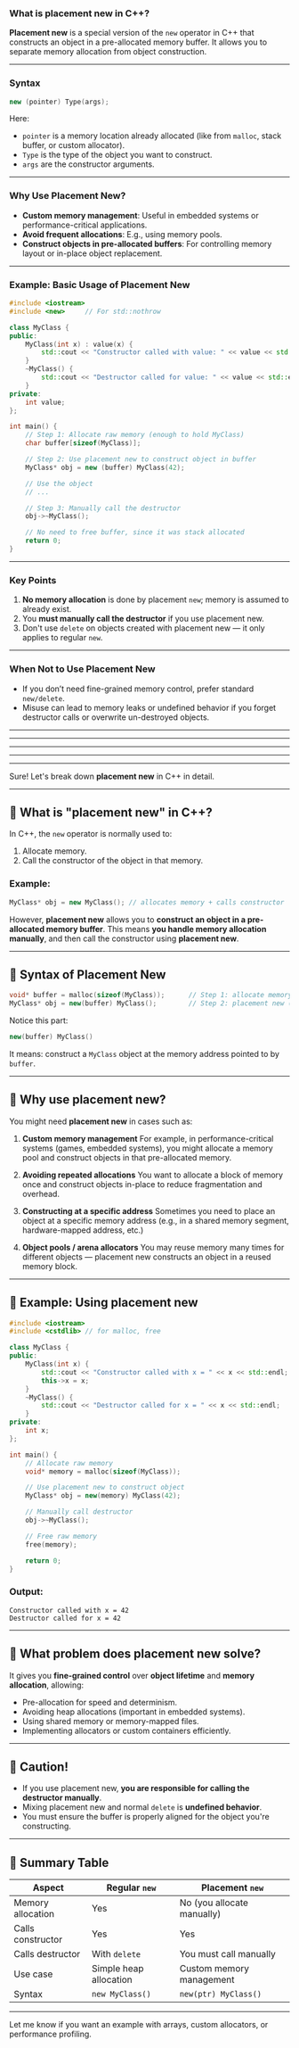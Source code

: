 ### What is **placement new** in C++?

**Placement new** is a special version of the `new` operator in C++ that constructs an object in a pre-allocated memory buffer. It allows you to separate memory allocation from object construction.

---

### Syntax

```cpp
new (pointer) Type(args);
```

Here:

* `pointer` is a memory location already allocated (like from `malloc`, stack buffer, or custom allocator).
* `Type` is the type of the object you want to construct.
* `args` are the constructor arguments.

---

### Why Use Placement New?

* **Custom memory management**: Useful in embedded systems or performance-critical applications.
* **Avoid frequent allocations**: E.g., using memory pools.
* **Construct objects in pre-allocated buffers**: For controlling memory layout or in-place object replacement.

---

### Example: Basic Usage of Placement New

```cpp
#include <iostream>
#include <new>     // For std::nothrow

class MyClass {
public:
    MyClass(int x) : value(x) {
        std::cout << "Constructor called with value: " << value << std::endl;
    }
    ~MyClass() {
        std::cout << "Destructor called for value: " << value << std::endl;
    }
private:
    int value;
};

int main() {
    // Step 1: Allocate raw memory (enough to hold MyClass)
    char buffer[sizeof(MyClass)];

    // Step 2: Use placement new to construct object in buffer
    MyClass* obj = new (buffer) MyClass(42);

    // Use the object
    // ...

    // Step 3: Manually call the destructor
    obj->~MyClass();

    // No need to free buffer, since it was stack allocated
    return 0;
}
```

---

### Key Points

1. **No memory allocation** is done by placement `new`; memory is assumed to already exist.
2. You **must manually call the destructor** if you use placement new.
3. Don't use `delete` on objects created with placement new — it only applies to regular `new`.

---

### When Not to Use Placement New

* If you don’t need fine-grained memory control, prefer standard `new/delete`.
* Misuse can lead to memory leaks or undefined behavior if you forget destructor calls or overwrite un-destroyed objects.

---

-------------
-------------
-------------
-------------


Sure! Let's break down **placement new** in C++ in detail.

---

## 🔹 What is "placement new" in C++?

In C++, the `new` operator is normally used to:

1. Allocate memory.
2. Call the constructor of the object in that memory.

### Example:

```cpp
MyClass* obj = new MyClass(); // allocates memory + calls constructor
```

However, **placement new** allows you to **construct an object in a pre-allocated memory buffer**. This means **you handle memory allocation manually**, and then call the constructor using **placement new**.

---

## 🔹 Syntax of Placement New

```cpp
void* buffer = malloc(sizeof(MyClass));      // Step 1: allocate memory manually
MyClass* obj = new(buffer) MyClass();        // Step 2: placement new (construct object)
```

Notice this part:

```cpp
new(buffer) MyClass()
```

It means: construct a `MyClass` object at the memory address pointed to by `buffer`.

---

## 🔹 Why use placement new?

You might need **placement new** in cases such as:

1. **Custom memory management**
   For example, in performance-critical systems (games, embedded systems), you might allocate a memory pool and construct objects in that pre-allocated memory.

2. **Avoiding repeated allocations**
   You want to allocate a block of memory once and construct objects in-place to reduce fragmentation and overhead.

3. **Constructing at a specific address**
   Sometimes you need to place an object at a specific memory address (e.g., in a shared memory segment, hardware-mapped address, etc.)

4. **Object pools / arena allocators**
   You may reuse memory many times for different objects — placement new constructs an object in a reused memory block.

---

## 🔹 Example: Using placement new

```cpp
#include <iostream>
#include <cstdlib> // for malloc, free

class MyClass {
public:
    MyClass(int x) {
        std::cout << "Constructor called with x = " << x << std::endl;
        this->x = x;
    }
    ~MyClass() {
        std::cout << "Destructor called for x = " << x << std::endl;
    }
private:
    int x;
};

int main() {
    // Allocate raw memory
    void* memory = malloc(sizeof(MyClass));

    // Use placement new to construct object
    MyClass* obj = new(memory) MyClass(42);

    // Manually call destructor
    obj->~MyClass();

    // Free raw memory
    free(memory);

    return 0;
}
```

### Output:

```
Constructor called with x = 42
Destructor called for x = 42
```

---

## 🔹 What problem does placement new solve?

It gives you **fine-grained control** over **object lifetime** and **memory allocation**, allowing:

* Pre-allocation for speed and determinism.
* Avoiding heap allocations (important in embedded systems).
* Using shared memory or memory-mapped files.
* Implementing allocators or custom containers efficiently.

---

## 🔹 Caution!

* If you use placement new, **you are responsible for calling the destructor manually**.
* Mixing placement new and normal `delete` is **undefined behavior**.
* You must ensure the buffer is properly aligned for the object you're constructing.

---

## 🔹 Summary Table

| Aspect            | Regular `new`          | Placement `new`            |
| ----------------- | ---------------------- | -------------------------- |
| Memory allocation | Yes                    | No (you allocate manually) |
| Calls constructor | Yes                    | Yes                        |
| Calls destructor  | With `delete`          | You must call manually     |
| Use case          | Simple heap allocation | Custom memory management   |
| Syntax            | `new MyClass()`        | `new(ptr) MyClass()`       |

---

Let me know if you want an example with arrays, custom allocators, or performance profiling.
